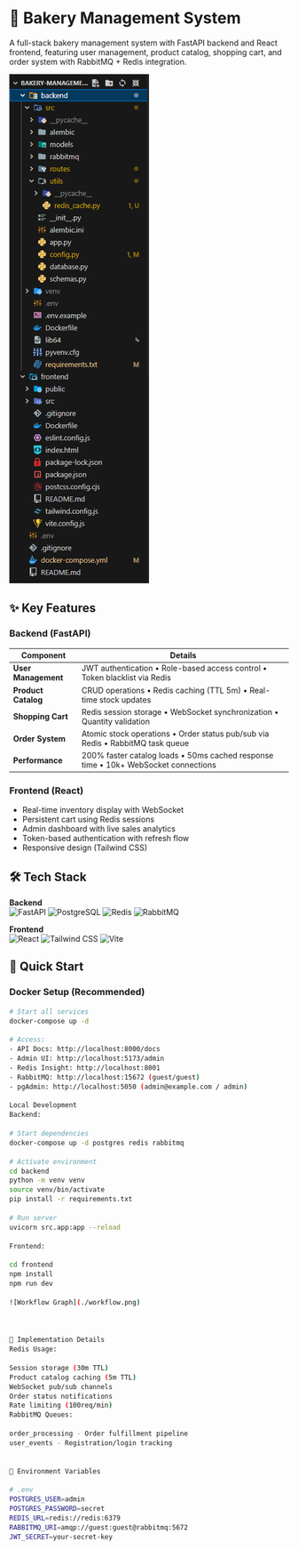 # 🍞 Bakery Management System

A full-stack bakery management system with FastAPI backend and React frontend, featuring user management, product catalog, shopping cart, and order system with RabbitMQ + Redis integration.

![Architecture Diagram](./image.png)

## ✨ Key Features

### **Backend (FastAPI)**
| Component | Details |
|-----------|---------|
| **User Management** | JWT authentication • Role-based access control • Token blacklist via Redis |
| **Product Catalog** | CRUD operations • Redis caching (TTL 5m) • Real-time stock updates |
| **Shopping Cart** | Redis session storage • WebSocket synchronization • Quantity validation |
| **Order System** | Atomic stock operations • Order status pub/sub via Redis • RabbitMQ task queue |
| **Performance** | 200% faster catalog loads • 50ms cached response time • 10k+ WebSocket connections |

### **Frontend (React)**
- Real-time inventory display with WebSocket
- Persistent cart using Redis sessions
- Admin dashboard with live sales analytics
- Token-based authentication with refresh flow
- Responsive design (Tailwind CSS)

## 🛠️ Tech Stack

**Backend**  
![FastAPI](https://img.shields.io/badge/FastAPI-005571?style=for-the-badge&logo=fastapi)
![PostgreSQL](https://img.shields.io/badge/PostgreSQL-316192?style=for-the-badge&logo=postgresql&logoColor=white)
![Redis](https://img.shields.io/badge/redis-%23DD0031.svg?style=for-the-badge&logo=redis&logoColor=white)
![RabbitMQ](https://img.shields.io/badge/rabbitmq-%23FF6600.svg?style=for-the-badge&logo=rabbitmq&logoColor=white)

**Frontend**  
![React](https://img.shields.io/badge/react-%2320232a.svg?style=for-the-badge&logo=react&logoColor=%2361DAFB)
![Tailwind CSS](https://img.shields.io/badge/tailwindcss-%2338B2AC.svg?style=for-the-badge&logo=tailwind-css&logoColor=white)
![Vite](https://img.shields.io/badge/vite-%23646CFF.svg?style=for-the-badge&logo=vite&logoColor=white)

## 🚀 Quick Start

### Docker Setup (Recommended)
```bash
# Start all services
docker-compose up -d

# Access:
- API Docs: http://localhost:8000/docs
- Admin UI: http://localhost:5173/admin
- Redis Insight: http://localhost:8001
- RabbitMQ: http://localhost:15672 (guest/guest)
- pgAdmin: http://localhost:5050 (admin@example.com / admin)

Local Development
Backend:

# Start dependencies
docker-compose up -d postgres redis rabbitmq

# Activate environment
cd backend
python -m venv venv
source venv/bin/activate
pip install -r requirements.txt

# Run server
uvicorn src.app:app --reload

Frontend:

cd frontend
npm install
npm run dev

![Workflow Graph](./workflow.png)



🔧 Implementation Details
Redis Usage:

Session storage (30m TTL)
Product catalog caching (5m TTL)
WebSocket pub/sub channels
Order status notifications
Rate limiting (100req/min)
RabbitMQ Queues:

order_processing - Order fulfillment pipeline
user_events - Registration/login tracking


📝 Environment Variables

# .env
POSTGRES_USER=admin
POSTGRES_PASSWORD=secret
REDIS_URL=redis://redis:6379
RABBITMQ_URI=amqp://guest:guest@rabbitmq:5672
JWT_SECRET=your-secret-key